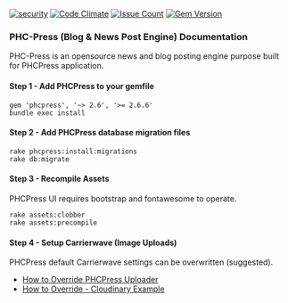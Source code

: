[![security](https://hakiri.io/github/PHCNetworks/phc-press/master.svg)](https://hakiri.io/github/PHCNetworks/phc-press/master)
[![Code Climate](https://codeclimate.com/github/PHCNetworks/phc-press/badges/gpa.svg)](https://codeclimate.com/github/PHCNetworks/phc-press)
[![Issue Count](https://codeclimate.com/github/PHCNetworks/phc-press/badges/issue_count.svg)](https://codeclimate.com/github/PHCNetworks/phc-press)
[![Gem Version](https://badge.fury.io/rb/phcpress.svg)](https://badge.fury.io/rb/phcpress)  
  
### PHC-Press (Blog & News Post Engine) Documentation
PHC-Press is an opensource news and blog posting engine purpose built for PHCPress application.  
  
#### Step 1 - Add PHCPress to your gemfile  

	gem 'phcpress', '~> 2.6', '>= 2.6.6'  
	bundle exec install  
  
#### Step 2 - Add PHCPress database migration files  

	rake phcpress:install:migrations 
	rake db:migrate  
  
#### Step 3 - Recompile Assets  
PHCPress UI requires bootstrap and fontawesome to operate.  
  
	rake assets:clobber
	rake assets:precompile  

#### Step 4 - Setup Carrierwave (Image Uploads)  
PHCPress default Carrierwave settings can be overwritten (suggested).  
  
- [How to Override PHCPress Uploader](https://github.com/PHCNetworks/phc-press/wiki/Image-Uploader---Override)
- [How to Override - Cloudinary Example](https://github.com/PHCNetworks/phc-press/wiki/Image-Uploader-(Cloudinary))
